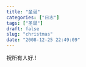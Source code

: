 ```yaml
---
title: "圣诞"
categories: ["日志"]
tags: ["圣诞"]
draft: false
slug: "christmas"
date: "2008-12-25 22:49:09"
---
```


祝所有人好.!
